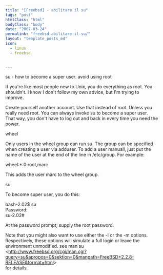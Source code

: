 ```yaml
---
title: "[Freebsd] - abilitare il su"
tags: "post"
htmlClass: "html"
bodyClass: "body"
date: "2007-03-24"
permalink: "freebsd-abilitare-il-su/"
layout: "template_posts_md"
icon:
  - linux
  - freebsd
  

---
```

<p>su - how to become a super user. avoid using root</p>
<p>If you&#39;re like most people new to Unix, you do everything as root.  You<br />shouldn&#39;t.   I know I don&#39;t follow my own advice, but I&#39;m trying to<br />improve.</p>
<p>Create yourself another account.  Use that instead of root.  Unless you<br />really need root.  You can always invoke su to become a super user.  <br />That way, you don&#39;t have to log out and back in every time you need the<br />power.</p>
<p>wheel</p>
<p>Only users in the wheel group can run su.  The group can be specified<br />when creating a user via adduser.  To add a user manuall, just put the<br />name of the user at the end of the line in /etc/group.  For example:</p>
<p>    wheel:*:0:root,marc</p>
<p>This adds the user marc to the wheel group.</p>
<p>su</p>
<p>To become super user, you do this:</p>
<p>    bash-2.02$ su<br />    Password:<br />    su-2.02#</p>
<p>At the password prompt, supply the root password.</p>
<p>Note that you might also want to use either the -l or the -m options. <br />Respectively, these options will simulate a full login or leave the<br />environment unmodified.  see man su<br />&lt;<a href="http://www.freebsd.org/cgi/man.cgi?query=su&amp;apropos=0&amp;sektion=0&amp;manpath=FreeBSD+2.2.8-RELEASE&amp;format=html">http://www.freebsd.org/cgi/man.cgi?query=su&amp;apropos=0&amp;sektion=0&amp;manpath=FreeBSD+2.2.8-RELEASE&amp;format=html</a>&gt;<br />for details.</p>
